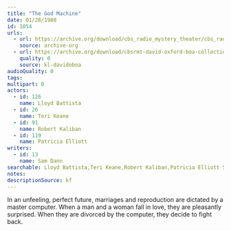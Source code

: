 ```yaml
---
title: "The God Machine"
date: 01/28/1980
id: 1054
urls: 
  - url: https://archive.org/download/cbs_radio_mystery_theater/cbs_radio_mystery_theater-1051-1100.zip/cbs_radio_mystery_theater-1051-1100%2Fcbsrmt_1054_the_god_machine.mp3
    source: archive-org
  - url: https://archive.org/download/cbsrmt-david-oxford-boa-collection/CBSRMT-800128-1054-The-God-Machine-(128-48)_WBBM-JE-{BoA}.mp3
    quality: 0
    source: kl-davidoboa
audioQuality: 0
tags: 
multipart: 0
actors:  
  - id: 126
    name: Lloyd Battista  
  - id: 26
    name: Teri Keane  
  - id: 91
    name: Robert Kaliban  
  - id: 119
    name: Patricia Elliott
writers:  
  - id: 13
    name: Sam Dann
searchable: Lloyd Battista,Teri Keane,Robert Kaliban,Patricia Elliott Sam Dann
notes: 
descriptionSource: kf
---
```

In an unfeeling, perfect future, marriages and reproduction are dictated by a master computer. When a man and a woman fall in love, they are pleasantly surprised. When they are divorced by the computer, they decide to fight back.
